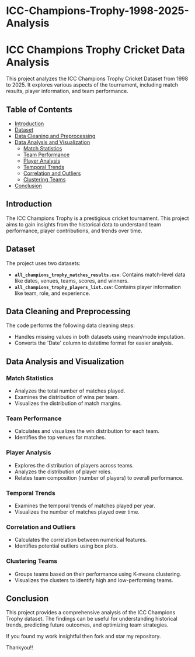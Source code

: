 # ICC-Champions-Trophy-1998-2025-Analysis

# ICC Champions Trophy Cricket Data Analysis

This project analyzes the ICC Champions Trophy Cricket Dataset from 1998 to 2025. It explores various aspects of the tournament, including match results, player information, and team performance.

## Table of Contents

- [Introduction](#introduction)
- [Dataset](#dataset)
- [Data Cleaning and Preprocessing](#data-cleaning-and-preprocessing)
- [Data Analysis and Visualization](#data-analysis-and-visualization)
    - [Match Statistics](#match-statistics)
    - [Team Performance](#team-performance)
    - [Player Analysis](#player-analysis)
    - [Temporal Trends](#temporal-trends)
    - [Correlation and Outliers](#correlation-and-outliers)
    - [Clustering Teams](#clustering-teams)
- [Conclusion](#conclusion)

## Introduction

The ICC Champions Trophy is a prestigious cricket tournament. This project aims to gain insights from the historical data to understand team performance, player contributions, and trends over time.

## Dataset

The project uses two datasets:
- **`all_champions_trophy_matches_results.csv`**: Contains match-level data like dates, venues, teams, scores, and winners.
- **`all_champions_trophy_players_list.csv`**: Contains player information like team, role, and experience.

## Data Cleaning and Preprocessing

The code performs the following data cleaning steps:

- Handles missing values in both datasets using mean/mode imputation.
- Converts the 'Date' column to datetime format for easier analysis.

## Data Analysis and Visualization

### Match Statistics

- Analyzes the total number of matches played.
- Examines the distribution of wins per team.
- Visualizes the distribution of match margins.

### Team Performance

- Calculates and visualizes the win distribution for each team.
- Identifies the top venues for matches.

### Player Analysis

- Explores the distribution of players across teams.
- Analyzes the distribution of player roles.
- Relates team composition (number of players) to overall performance.

### Temporal Trends

- Examines the temporal trends of matches played per year.
- Visualizes the number of matches played over time.

### Correlation and Outliers

- Calculates the correlation between numerical features.
- Identifies potential outliers using box plots.

### Clustering Teams

- Groups teams based on their performance using K-means clustering.
- Visualizes the clusters to identify high and low-performing teams.

## Conclusion

This project provides a comprehensive analysis of the ICC Champions Trophy dataset. The findings can be useful for understanding historical trends, predicting future outcomes, and optimizing team strategies.

If you found my work insightful then fork and star my repository.

Thankyou!! 
